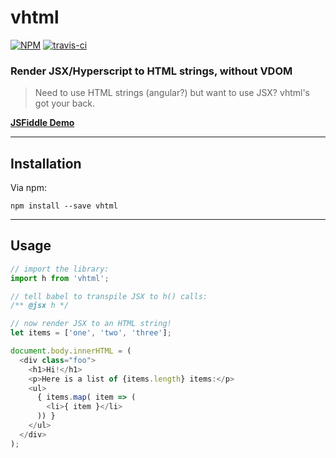 # vhtml

[![NPM](https://img.shields.io/npm/v/vhtml.svg?style=flat)](https://www.npmjs.org/package/vhtml)
[![travis-ci](https://travis-ci.org/developit/vhtml.svg?branch=master)](https://travis-ci.org/developit/vhtml)

### **Render JSX/Hyperscript to HTML strings, without VDOM**

> Need to use HTML strings (angular?) but want to use JSX? vhtml's got your back.

[**JSFiddle Demo**](https://jsfiddle.net/developit/9q0vyskg/)

---


## Installation

Via npm:

`npm install --save vhtml`


---


## Usage

```js
// import the library:
import h from 'vhtml';

// tell babel to transpile JSX to h() calls:
/** @jsx h */

// now render JSX to an HTML string!
let items = ['one', 'two', 'three'];

document.body.innerHTML = (
  <div class="foo">
    <h1>Hi!</h1>
    <p>Here is a list of {items.length} items:</p>
    <ul>
      { items.map( item => (
        <li>{ item }</li>
      )) }
    </ul>
  </div>
);
```
